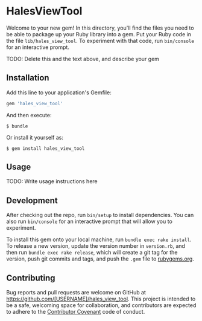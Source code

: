 # HalesViewTool

Welcome to your new gem! In this directory, you'll find the files you need to be able to package up your Ruby library into a gem. Put your Ruby code in the file `lib/hales_view_tool`. To experiment with that code, run `bin/console` for an interactive prompt.

TODO: Delete this and the text above, and describe your gem

## Installation

Add this line to your application's Gemfile:

```ruby
gem 'hales_view_tool'
```

And then execute:

    $ bundle

Or install it yourself as:

    $ gem install hales_view_tool

## Usage

TODO: Write usage instructions here

## Development

After checking out the repo, run `bin/setup` to install dependencies. You can also run `bin/console` for an interactive prompt that will allow you to experiment.

To install this gem onto your local machine, run `bundle exec rake install`. To release a new version, update the version number in `version.rb`, and then run `bundle exec rake release`, which will create a git tag for the version, push git commits and tags, and push the `.gem` file to [rubygems.org](https://rubygems.org).

## Contributing

Bug reports and pull requests are welcome on GitHub at https://github.com/[USERNAME]/hales_view_tool. This project is intended to be a safe, welcoming space for collaboration, and contributors are expected to adhere to the [Contributor Covenant](http://contributor-covenant.org) code of conduct.

